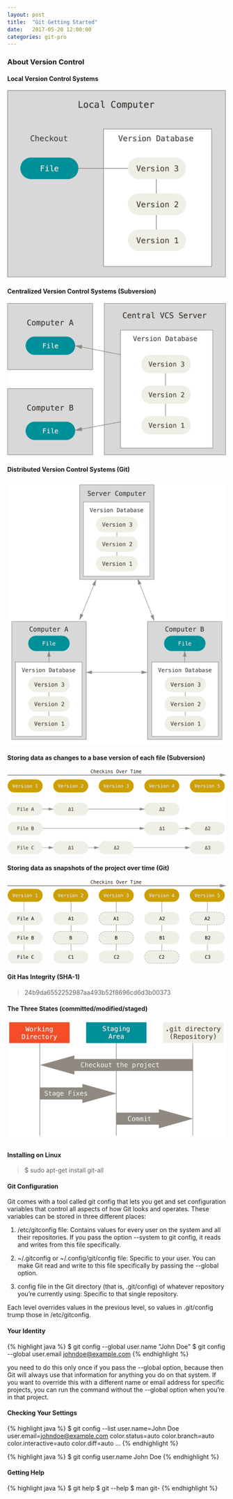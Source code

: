 ```yaml
---
layout: post
title:  "Git Getting Started"
date:   2017-05-20 12:00:00
categories: git-pro
---
```


### About Version Control

#### Local Version Control Systems

![local-version-control](/images/local-version-control.png)

#### Centralized Version Control Systems (Subversion)

![centralized-version-control](/images/centralized-version-control.png)

#### Distributed Version Control Systems (Git)

![distributed-version-control](/images/distributed-version-control.png)

#### Storing data as changes to a base version of each file (Subversion)

![deltas](/images/deltas.png)

#### Storing data as snapshots of the project over time (Git)

![snapshots](/images/snapshots.png)

#### Git Has Integrity (SHA-1)

> 24b9da6552252987aa493b52f8696cd6d3b00373

#### The Three States (committed/modified/staged)

![areas](/images/areas.png)

#### Installing on Linux

> $ sudo apt-get install git-all

#### Git Configuration

Git comes with a tool called git config that lets you get and set configuration variables that control all aspects of how Git looks and operates. These variables can be stored in three different places:

1. /etc/gitconfig file: Contains values for every user on the system and all their repositories. If you pass the option --system to git config, it reads and writes from this file specifically.

2. ~/.gitconfig or ~/.config/git/config file: Specific to your user. You can make Git read and write to this file specifically by passing the --global option.

3. config file in the Git directory (that is, .git/config) of whatever repository you’re currently using: Specific to that single repository.

Each level overrides values in the previous level, so values in .git/config trump those in /etc/gitconfig.

#### Your Identity

{% highlight java %}
$ git config --global user.name "John Doe"
$ git config --global user.email johndoe@example.com
{% endhighlight %}

you need to do this only once if you pass the --global option, because then Git will always use that information for anything you do on that system. If you want to override this with a different name or email address for specific projects, you can run the command without the --global option when you’re in that project.

#### Checking Your Settings

{% highlight java %}
$ git config --list
user.name=John Doe
user.email=johndoe@example.com
color.status=auto
color.branch=auto
color.interactive=auto
color.diff=auto
...
{% endhighlight %}

{% highlight java %}
$ git config user.name
John Doe
{% endhighlight %}

#### Getting Help

{% highlight java %}
$ git help <verb>
$ git <verb> --help
$ man git-<verb>
{% endhighlight %}


